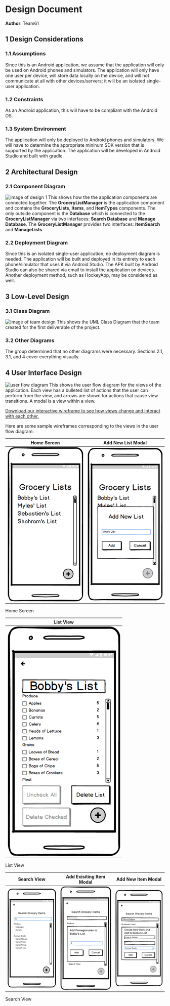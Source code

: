 # Design Document

**Author**: Team61

## 1 Design Considerations

### 1.1 Assumptions

Since this is an Android application, we assume that the application will only be used on Android phones and simulators. The application will only have one user per device, will store data locally on the device, and will not communicate at all with other devices/servers; it will be an isolated single-user application.

### 1.2 Constraints

As an Android application, this will have to be compliant with the Android OS.

### 1.3 System Environment

The application will only be deployed to Android phones and simulators. We will have to determine the appropriate mininum SDK version that is supported by the application. The application will be developed in Android Studio and built with gradle.

## 2 Architectural Design

### 2.1 Component Diagram

![image of design 1](https://github.gatech.edu/gt-omscs-se-2016fall/6300Fall16Team61/blob/master/GroupProject/Docs/component-diagram.png)
This shows how the the application components are connected together. The **GroceryListManager** is the application component and contains the **GroceryLists**, **Items**, and **ItemTypes** components. 
The only outside component is the **Database** which is connected to the **GroceryListManager** via two interfaces: **Search Database** and **Manage Database**. The **GroceryListManager** provides two interfaces: **ItemSearch** and **ManageLists**.

### 2.2 Deployment Diagram

Since this is an isolated single-user application, no deployment diagram is needed. The application will be built and deployed in its entirety to each phone/simulator that uses it via Android Studio. The APK built by Android Studio can also be shared via email to install the application on devices. Another deployment method, such as HockeyApp, may be considered as well.

## 3 Low-Level Design

### 3.1 Class Diagram

![image of team design](https://github.gatech.edu/gt-omscs-se-2016fall/6300Fall16Team61/blob/master/GroupProject/Docs/design-team.png)
This shows the UML Class Diagram that the team created for the first deliverable of the project.

### 3.2 Other Diagrams

The group determined that no other diagrams were necessary. Sections 2.1, 3.1, and 4 cover everything visually.

## 4 User Interface Design

![user flow diagram](https://github.gatech.edu/gt-omscs-se-2016fall/6300Fall16Team61/blob/master/GroupProject/Docs/user-flow-diagram.png)
This shows the user flow diagram for the views of the application. Each view has a bulleted list of actions that the user can perform from the view, and arrows are shown for actions that cause view transitions. A modal is a view within a view.

[Download our interactive wireframe to see how views change and interact with each other.](https://github.gatech.edu/gt-omscs-se-2016fall/6300Fall16Team61/blob/master/GroupProject/Docs/interactive-wireframe.pdf)

Here are some sample wireframes corresponding to the views in the user flow diagram:


| Home Screen | Add New List Modal |
| --- | --- |
| ![home screen](./home-screen.png) | ![add new list modal](./home-screen_add-list_name.png) |


Home Screen


| List View |
| --- |
| ![list view](./list.png) |


List View


| Search View | Add Exisiting Item Modal | Add New Item Modal |
| --- | --- | --- |
| ![search view](./item-search_matching-text.png) | ![add existing item modal](./item-search_select_quantity.png) | ![add new item modal](./item-search_new-item_type_selected.png) |


Search View
